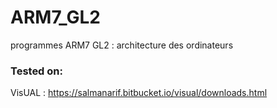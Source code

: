# ARM7_GL2
programmes ARM7 GL2 : architecture des ordinateurs

### Tested on:
VisUAL		:	https://salmanarif.bitbucket.io/visual/downloads.html
